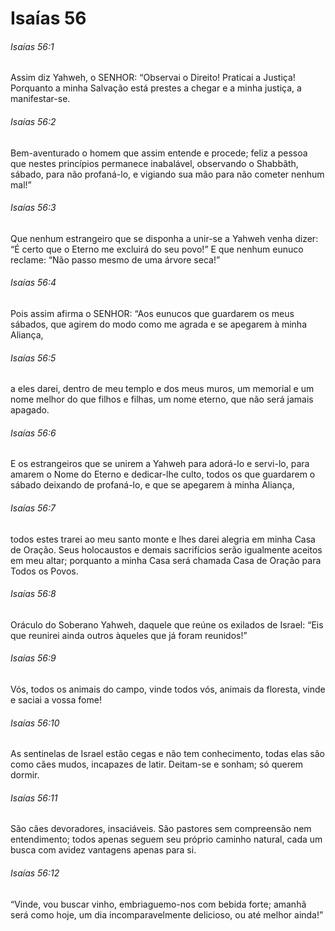 # Isaías 56

###### Isaías 56:1

Assim diz Yahweh, o SENHOR: “Observai o Direito! Praticai a Justiça! Porquanto a minha Salvação está prestes a chegar e a minha justiça, a manifestar-se.

###### Isaías 56:2

Bem-aventurado o homem que assim entende e procede; feliz a pessoa que nestes princípios permanece inabalável, observando o Shabbãth, sábado, para não profaná-lo, e vigiando sua mão para não cometer nenhum mal!”

###### Isaías 56:3

Que nenhum estrangeiro que se disponha a unir-se a Yahweh venha dizer: “É certo que o Eterno me excluirá do seu povo!” E que nenhum eunuco reclame: “Não passo mesmo de uma árvore seca!”

###### Isaías 56:4

Pois assim afirma o SENHOR: “Aos eunucos que guardarem os meus sábados, que agirem do modo como me agrada e se apegarem à minha Aliança,

###### Isaías 56:5

a eles darei, dentro de meu templo e dos meus muros, um memorial e um nome melhor do que filhos e filhas, um nome eterno, que não será jamais apagado.

###### Isaías 56:6

E os estrangeiros que se unirem a Yahweh para adorá-lo e servi-lo, para amarem o Nome do Eterno e dedicar-lhe culto, todos os que guardarem o sábado deixando de profaná-lo, e que se apegarem à minha Aliança,

###### Isaías 56:7

todos estes trarei ao meu santo monte e lhes darei alegria em minha Casa de Oração. Seus holocaustos e demais sacrifícios serão igualmente aceitos em meu altar; porquanto a minha Casa será chamada Casa de Oração para Todos os Povos.

###### Isaías 56:8

Oráculo do Soberano Yahweh, daquele que reúne os exilados de Israel: “Eis que reunirei ainda outros àqueles que já foram reunidos!”

###### Isaías 56:9

Vós, todos os animais do campo, vinde todos vós, animais da floresta, vinde e saciai a vossa fome!

###### Isaías 56:10

As sentinelas de Israel estão cegas e não tem conhecimento, todas elas são como cães mudos, incapazes de latir. Deitam-se e sonham; só querem dormir.

###### Isaías 56:11

São cães devoradores, insaciáveis. São pastores sem compreensão nem entendimento; todos apenas seguem seu próprio caminho natural, cada um busca com avidez vantagens apenas para si.

###### Isaías 56:12

“Vinde, vou buscar vinho, embriaguemo-nos com bebida forte; amanhã será como hoje, um dia incomparavelmente delicioso, ou até melhor ainda!”

